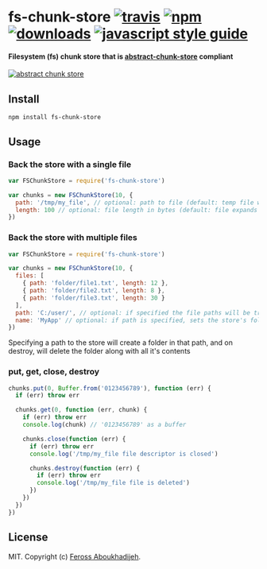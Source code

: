 # fs-chunk-store [![travis][travis-image]][travis-url] [![npm][npm-image]][npm-url] [![downloads][downloads-image]][downloads-url] [![javascript style guide][standard-image]][standard-url]

[travis-image]: https://img.shields.io/travis/feross/fs-chunk-store/master.svg
[travis-url]: https://travis-ci.org/feross/fs-chunk-store
[npm-image]: https://img.shields.io/npm/v/fs-chunk-store.svg
[npm-url]: https://npmjs.org/package/fs-chunk-store
[downloads-image]: https://img.shields.io/npm/dm/fs-chunk-store.svg
[downloads-url]: https://npmjs.org/package/fs-chunk-store
[standard-image]: https://img.shields.io/badge/code_style-standard-brightgreen.svg
[standard-url]: https://standardjs.com

#### Filesystem (fs) chunk store that is [abstract-chunk-store](https://github.com/mafintosh/abstract-chunk-store) compliant

[![abstract chunk store](https://cdn.rawgit.com/mafintosh/abstract-chunk-store/master/badge.svg)](https://github.com/mafintosh/abstract-chunk-store)

## Install

```
npm install fs-chunk-store
```

## Usage

### Back the store with a single file

``` js
var FSChunkStore = require('fs-chunk-store')

var chunks = new FSChunkStore(10, {
  path: '/tmp/my_file', // optional: path to file (default: temp file will be used)
  length: 100 // optional: file length in bytes (default: file expands based on `put`s)
})
```

### Back the store with multiple files

``` js
var FSChunkStore = require('fs-chunk-store')

var chunks = new FSChunkStore(10, {
  files: [
    { path: 'folder/file1.txt', length: 12 },
    { path: 'folder/file2.txt', length: 8 },
    { path: 'folder/file3.txt', length: 30 }
  ],
  path: 'C:/user/', // optional: if specified the file paths will be treated as relative, not absolute
  name: 'MyApp' // optional: if path is specified, sets the store's folder name (default: 20 random hex numbers)
})
```
Specifying a path to the store will create a folder in that path, and on destroy, will delete the folder along with all it's contents

### put, get, close, destroy

```js
chunks.put(0, Buffer.from('0123456789'), function (err) {
  if (err) throw err

  chunks.get(0, function (err, chunk) {
    if (err) throw err
    console.log(chunk) // '0123456789' as a buffer

    chunks.close(function (err) {
      if (err) throw err
      console.log('/tmp/my_file file descriptor is closed')

      chunks.destroy(function (err) {
        if (err) throw err
        console.log('/tmp/my_file file is deleted')
      })
    })
  })
})
```

## License

MIT. Copyright (c) [Feross Aboukhadijeh](http://feross.org).
